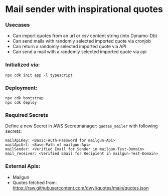 # Mail sender with inspirational quotes

### Usecases
- Can import quotes from an url or csv content string (into Dynamo-Db)
- Can send mails with randomly selected imported quote via cronjob
- Can return a randomly selected imported quote via API
- Can send a mail with a randomly selected imported quote via api

### Initialized via:
```
npx cdk init app -l typescript
```

### Deployment:
```
npx cdk bootstrap
npx cdk deploy
```

### Required Secrets
Define a new Secret in AWS Secretmanager: `quotes_mailer`
with following secrets:
```
mailApiKey: <Basic-Auth-Password for mailgun-Api>
mailApiUrl: <Base-Path of mailgun-Api>
mailSender: <Verified Email for Sender in mailgun-Test-Domain>
mail_receiver: <Verified Email for Recipient in mailgun-Test-Domain>
```

### External Apis:
- Mailgun
- Quotes fetched from: https://raw.githubusercontent.com/dwyl/quotes/main/quotes.json